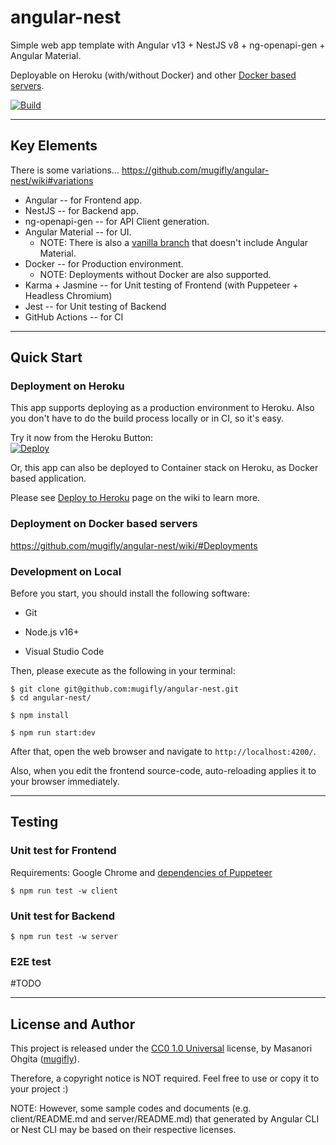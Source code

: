 # angular-nest

Simple web app template with Angular v13 + NestJS v8 + ng-openapi-gen + Angular Material.

Deployable on Heroku (with/without Docker) and other [Docker based servers](https://github.com/mugifly/angular-nest/wiki#deployments).

[![Build](https://github.com/mugifly/angular-nest/actions/workflows/build.yml/badge.svg?event=push)](https://github.com/mugifly/angular-nest/actions/workflows/build.yml)

---

## Key Elements

There is some variations... https://github.com/mugifly/angular-nest/wiki#variations

- Angular -- for Frontend app.
- NestJS -- for Backend app.
- ng-openapi-gen -- for API Client generation.
- Angular Material -- for UI.
  - NOTE: There is also a [vanilla branch](https://github.com/mugifly/angular-nest/tree/vanilla) that doesn't include Angular Material.
- Docker -- for Production environment.
  - NOTE: Deployments without Docker are also supported.
- Karma + Jasmine -- for Unit testing of Frontend (with Puppeteer + Headless Chromium)
- Jest -- for Unit testing of Backend
- GitHub Actions -- for CI

---

## Quick Start

### Deployment on Heroku

This app supports deploying as a production environment to Heroku.
Also you don't have to do the build process locally or in CI, so it's easy.

Try it now from the Heroku Button:<br>
[![Deploy](https://www.herokucdn.com/deploy/button.svg)](https://heroku.com/deploy)

Or, this app can also be deployed to Container stack on Heroku, as Docker based application.

Please see [Deploy to Heroku](https://github.com/mugifly/angular-nest/wiki/Deploy-to-Heroku) page on the wiki to learn more.

### Deployment on Docker based servers

https://github.com/mugifly/angular-nest/wiki/#Deployments

### Development on Local

Before you start, you should install the following software:

- Git

- Node.js v16+

- Visual Studio Code

Then, please execute as the following in your terminal:

```
$ git clone git@github.com:mugifly/angular-nest.git
$ cd angular-nest/

$ npm install

$ npm run start:dev
```

After that, open the web browser and navigate to `http://localhost:4200/`.

Also, when you edit the frontend source-code, auto-reloading applies it to your browser immediately.

---

## Testing

### Unit test for Frontend

Requirements: Google Chrome and [dependencies of Puppeteer](https://github.com/puppeteer/puppeteer/blob/main/docs/troubleshooting.md)

```
$ npm run test -w client
```

### Unit test for Backend

```
$ npm run test -w server
```

### E2E test

#TODO

---

## License and Author

This project is released under the [CC0 1.0 Universal](https://github.com/mugifly/angular-nest/blob/master/LICENSE) license, by Masanori Ohgita ([mugifly](https://github.com/mugifly)).

Therefore, a copyright notice is NOT required.
Feel free to use or copy it to your project :)

NOTE: However, some sample codes and documents (e.g. client/README.md and server/README.md) that generated by Angular CLI or Nest CLI may be based on their respective licenses.

